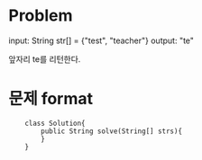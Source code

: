 # Problem

input: String str[] = {"test", "teacher"} output: "te"

앞자리 te를 리턴한다.

# 문제 format

~~~
    class Solution{
        public String solve(String[] strs){
        }
    }
~~~
